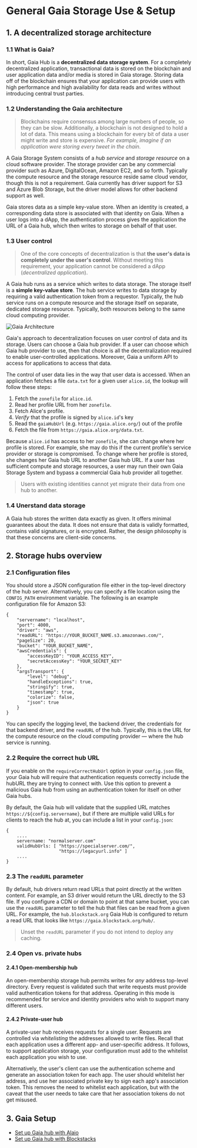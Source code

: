 # General Gaia Storage Use & Setup

## 1. A decentralized storage architecture

### 1.1 What is Gaia?

In short, Gaia Hub is a **decentralized data storage system**. For a completely decentralized application, transactional data is stored on the blockchain and user application data and/or media is stored in Gaia storage. Storing data off of the blockchain ensures that your application can provide users with high performance and high availability for data reads and writes without introducing central trust parties.

### 1.2 Understanding the Gaia architecture

> Blockchains require consensus among large numbers of people, so they can be slow. Additionally, a blockchain is not designed to hold a lot of data. This means using a blockchain for every bit of data a user might write and store is expensive. *For example, imagine if an application were storing every tweet in the chain.*

A Gaia Storage System consists of a *hub service* and *storage resource* on a cloud software provider. The storage provider can be any commercial provider such as Azure, DigitalOcean, Amazon EC2, and so forth. Typically the compute resource and the storage resource reside same cloud vendor, though this is not a requirement. Gaia currently has driver support for S3 and Azure Blob Storage, but the driver model allows for other backend support as well.

Gaia stores data as a simple key-value store. When an identity is created, a corresponding data store is associated with that identity on Gaia. When a user logs into a dApp, the authentication process gives the application the URL of a Gaia hub, which then writes to storage on behalf of that user.


### 1.3 User control

> One of the core concepts of decentralization is that **the user's data is completely under the user's control**. Without meeting this requirement, your application cannot be considered a dApp (*decentralized application*).

A Gaia hub runs as a service which writes to data storage. The storage itself is a **simple key-value store**. The hub service writes to data storage by requiring a valid authentication token from a requestor. Typically, the hub service runs on a compute resource and the storage itself on separate, dedicated storage resource. Typically, both resources belong to the same cloud computing provider.

![Gaia Architecture](https://github.com/alacrityio/alacrity-support-documentation/blob/main/developer%20documentation/resources/gaia-storage.png)

Gaia's approach to decentralization focuses on user control of data and its storage. Users can choose a Gaia hub provider. If a user can choose which Gaia hub provider to use, then that choice is all the decentralization required to enable user-controlled applications. Moreover, Gaia a uniform API to access for applications to access that data.

The control of user data lies in the way that user data is accessed. When an application fetches a file `data.txt` for a given user `alice.id`, the lookup will follow these steps:

1. Fetch the `zonefile` for `alice.id`.
2. Read her profile URL from her `zonefile`.
3. Fetch Alice's profile.
4. *Verify* that the profile is signed by `alice.id`'s key
5. Read the `gaiaHubUrl` (e.g. `https://gaia.alice.org/`) out of the profile
6. Fetch the file from `https://gaia.alice.org/data.txt`.

Because `alice.id` has access to her `zonefile`, she can change where her profile is stored. For example, she may do this if the current profile's service provider or storage is compromised. To change where her profile is stored, she changes her Gaia hub URL to another Gaia hub URL. If a user has sufficient compute and storage resources, a user may run their own Gaia Storage System and bypass a commercial Gaia hub provider all together.

> Users with existing identities cannot yet migrate their data from one hub to another.

### 1.4 Unerstand data storage

A Gaia hub stores the written data exactly as given. It offers minimal guarantees about the data. It does not ensure that data is validly formatted, contains valid signatures, or is encrypted. Rather, the design philosophy is that these concerns are client-side concerns.

## 2. Storage hubs overview

### 2.1 Configuration files

You should store a JSON configuration file either in the top-level directory of the hub server. Alternatively, you can specify a file location using the `CONFIG_PATH` environment variable. The following is an example configuration file for Amazon S3:

    {
        "servername": "localhost",
        "port": 4000,
        "driver": "aws",
        "readURL": "https://YOUR_BUCKET_NAME.s3.amazonaws.com/",
        "pageSize": 20,
        "bucket": "YOUR_BUCKET_NAME",
        "awsCredentials": {
            "accessKeyID": "YOUR_ACCESS_KEY",
            "secretAccessKey": "YOUR_SECRET_KEY"
        },
        "argsTransport": {
            "level": "debug",
            "handleExceptions": true,
            "stringify": true,
            "timestamp": true,
            "colorize": false,
            "json": true
        }
    }

You can specify the logging level, the backend driver, the credentials for that backend driver, and the `readURL` of the hub. Typically, this is the URL for the compute resource on the cloud computing provider — where the hub service is running.

### 2.2 Require the correct hub URL

If you enable on the `requireCorrectHubUrl` option in your `config.json` file, your Gaia hub will require that authentication requests correctly include the hubURL they are trying to connect with. Use this option to prevent a malicious Gaia hub from using an authentication token for itself on other Gaia hubs.

By default, the Gaia hub will validate that the supplied URL matches `https://${config.servername}`, but if there are multiple valid URLs for clients to reach the hub at, you can include a list in your `config.json`:

    {
        ....
        servername: "normalserver.com"
        validHubUrls: [ "https://specialserver.com/",
                        "https://legacyurl.info" ]
        ....
    }

### 2.3 The `readURL` parameter

By default, hub drivers return read URLs that point directly at the written content. For example, an S3 driver would return the URL directly to the S3 file. If you configure a CDN or domain to point at that same bucket, you can use the `readURL` parameter to tell the hub that files can be read from a given URL. For example, the `hub.blockstack.org` Gaia Hub is configured to return a read URL that looks like `https://gaia.blockstack.org/hub/`.

> Unset the `readURL` parameter if you do not intend to deploy any caching.

### 2.4 Open vs. private hubs

#### 2.4.1 Open-membership hub

An open-membership storage hub permits writes for *any* address top-level directory. Every request is validated such that write requests must provide valid authentication tokens for that address. Operating in this mode is recommended for service and identity providers who wish to support many different users.

#### 2.4.2 Private-user hub

A private-user hub receives requests for a single user. Requests are controlled via *whitelisting* the addresses allowed to write files. Recall that each application uses a different app- and user-specific address. It follows, to support application storage, your configuration must add to the whitelist each application you wish to use.

Alternatively, the user's client can use the authentication scheme and generate an association token for each app. The user should whitelist her address, and use her associated private key to sign each app's association token. This removes the need to whitelist each application, but with the caveat that the user needs to take care that her association tokens do not get misused.

## 3. Gaia Setup

* [Set up Gaia hub with Alaio](/docs/protocol/5._Alaio_Gaia_Storage.md)
* [Set up Gaia hub with Blockstacks](https://docs.blockstack.org/data-storage/storage-guide)